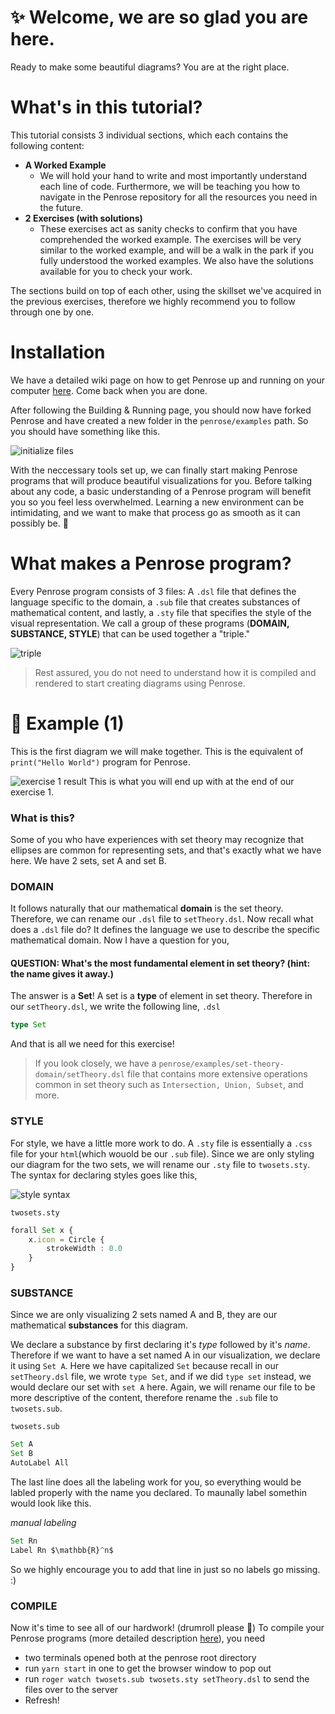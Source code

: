# ✨ Welcome, we are so glad you are here.
Ready to make some beautiful diagrams? You are at the right place. 

# What's in this tutorial? 
This tutorial consists 3 individual sections, which each contains the following content:
- **A Worked Example**
    - We will hold your hand to write and most importantly understand each line of code. Furthermore, we will be teaching you how to navigate in the Penrose repository for all the resources you need in the future. 
- **2 Exercises (with solutions)**
    - These exercises act as sanity checks to confirm that you have comprehended the worked example. The exercises will be very similar to the worked example, and will be a walk in the park if you fully understood the worked examples. We also have the solutions available for you to check your work. 
  
The sections build on top of each other, using the skillset we've acquired in the previous exercises, therefore we highly recommend you to follow through one by one. 

# Installation
We have a detailed wiki page on how to get Penrose up and running on your computer [here](https://github.com/penrose/penrose/wiki/Building-and-running). Come back when you are done. 

After following the Building & Running page, you should now have forked Penrose and have created a new folder in the `penrose/examples` path. So you should have something like this.

![initialize files](https://github.com/penrose/penrose/blob/docs-edit/assets/tutorial/initializa_file.png)

With the neccessary tools set up, we can finally start making Penrose programs that will produce beautiful visualizations for you. Before talking about any code, a basic understanding of a Penrose program will benefit you so you feel less overwhelmed. Learning a new environment can be intimidating, and we want to make that process go as smooth as it can possibly be. 💙

# What makes a Penrose program? 
Every Penrose program consists of 3 files: A `.dsl`  file that defines the language specific to the domain, a `.sub` file that creates substances of mathematical content, and lastly, a `.sty` file that specifies the style of the visual representation. We call a group of these programs (**DOMAIN, SUBSTANCE, STYLE**) that can be used together a "triple." 

![triple](https://github.com/penrose/penrose/blob/docs-edit/assets/tutorial/triple.png)

> Rest assured, you do not need to understand how it is compiled and rendered to start creating diagrams using Penrose. 

# 📖 Example (1)
This is the first diagram we will make together. This is the equivalent of ```print("Hello World")``` program for Penrose.

![exercise 1 result](https://github.com/penrose/penrose/blob/docs-edit/assets/tutorial/2sets.png)
This is what you will end up with at the end of our exercise 1. 

### What is this? 
Some of you who have experiences with set theory may recognize that ellipses are common for representing sets, and that's exactly what we have here. We have 2 sets, set A and set B. 

### DOMAIN
It follows naturally that our mathematical **domain** is the set theory. Therefore, we can rename our `.dsl` file to `setTheory.dsl`. Now recall what does a `.dsl` file do? It defines the language we use to describe the specific mathematical domain. Now I have a question for you,

#### QUESTION: What's the most fundamental element in set theory? (hint: the name gives it away.)

The answer is a **Set**! A set is a **type** of element in set theory. Therefore in our `setTheory.dsl`, we write the following line,
`.dsl`
```typescript
type Set
```
And that is all we need for this exercise! 

> If you look closely, we have a `penrose/examples/set-theory-domain/setTheory.dsl` file that contains more extensive operations common in set theory such as `Intersection, Union, Subset`, and more. 

### STYLE
For style, we have a little more work to do. A `.sty` file is essentially a `.css` file for your `html`(which wouold be our `.sub` file). Since we are only styling our diagram for the two sets, we will rename our `.sty` file to `twosets.sty`. The syntax for declaring styles goes like this,

![style syntax](https://github.com/penrose/penrose/blob/docs-edit/assets/tutorial/style_syntax.png)

`twosets.sty`
```typescript
forall Set x {
    x.icon = Circle {
        strokeWidth : 0.0
    }
}
```

### SUBSTANCE
Since we are only visualizing 2 sets named A and B, they are our mathematical **substances** for this diagram. 

We declare a substance by first declaring it's *type* followed by it's *name*. Therefore if we want to have a set named A in our visualization, we declare it using `Set A`. Here we have capitalized `Set` because recall in our `setTheory.dsl` file, we wrote `type Set`, and if we did `type set` instead, we would declare our set with `set A` here. Again, we will rename our file to be more descriptive of the content, therefore rename the `.sub` file to `twosets.sub`. 

`twosets.sub`
```typescript
Set A
Set B 
AutoLabel All
```
The last line does all the labeling work for you, so everything would be labled properly with the name you declared. To maunally label somethin would look like this. 

*manual labeling*
```typescript
Set Rn
Label Rn $\mathbb{R}^n$
```
So we highly encourage you to add that line in just so no labels go missing. :) 

### COMPILE
Now it's time to see all of our hardwork! (drumroll please 🥁) To compile your Penrose programs (more detailed description [here](https://github.com/penrose/penrose/wiki/Getting-started)), you need 
* two terminals opened both at the penrose root directory
* run `yarn start` in one to get the browser window to pop out
* run `roger watch twosets.sub twosets.sty setTheory.dsl` to send the files over to the server
* Refresh! 
